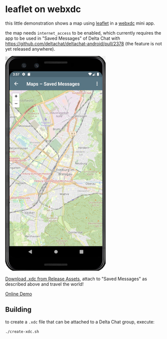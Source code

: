 # leaflet on webxdc

this little demonstration shows a map using [leaflet](https://leafletjs.com) in a [webxdc](https://webxdc.org) mini app.

the map needs `internet_access` to be enabled, which currently requires the app to be used in "Saved Messages"
of Delta Chat with https://github.com/deltachat/deltachat-android/pull/2378 (the feature is not yet released anywhere).

![Maps Screenshot](images/screenshot.jpg)

[Download .xdc from Release Assets](https://codeberg.org/r10s/maps/releases), attach to "Saved Messages" as described above and travel the world!

[Online Demo](https://r10s.codeberg.page/maps/@main/)

## Building

to create a `.xdc` file that can be attached to a Delta Chat group, execute:

```sh
./create-xdc.sh
```

